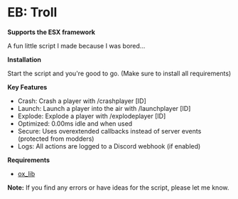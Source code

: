 # EB: Troll


**Supports the ESX framework**

A fun little script I made because I was bored...

**Installation**

Start the script and you're good to go. (Make sure to install all requirements)

**Key Features**

* Crash: Crash a player with /crashplayer [ID]
* Launch: Launch a player into the air with /launchplayer [ID]
* Explode: Explode a player with /explodeplayer [ID]
* Optimized: 0.00ms idle and when used
* Secure: Uses overextended callbacks instead of server events (protected from modders)
* Logs: All actions are logged to a Discord webhook (if enabled)

**Requirements**

* [ox_lib](https://github.com/overextended/ox_lib/releases/)

**Note:** If you find any errors or have ideas for the script, please let me know.
